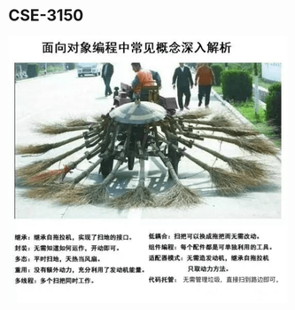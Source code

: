 # CSE-3150  
![](https://github.com/PeiqiLi-Github/CSE-3150/raw/dc32aaf2f53bd05c31fd9938d4f6f74beda34805/Images/1.png)
